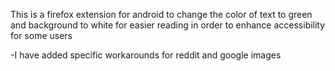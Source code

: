 This is a firefox extension for android to change the color of text to green
and background to white for easier reading in order to enhance accessibility for some users

-I have added specific workarounds for reddit and google images
